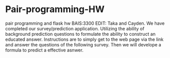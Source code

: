 # Pair-programming-HW
pair programming and flask hw BAIS:3300
EDIT: Taka and Cayden.
We have completed our survey/prediction application. Utilizing the ability of background prediction questions to formulate the ability to construct an educated answer. Instructions are to simply get to the web page via the link and answer the questions of the following survey. Then we will develope a formula to predict a effective asnwer. 